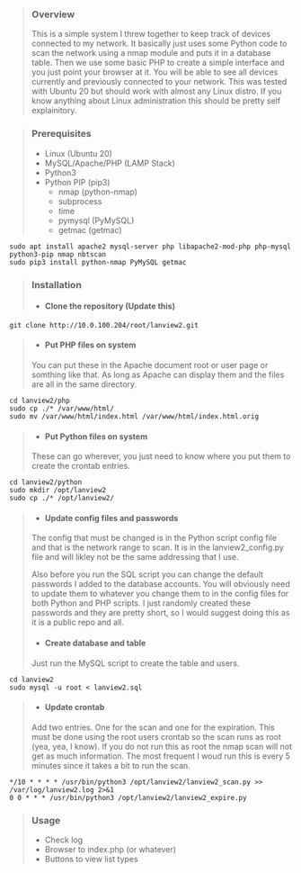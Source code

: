 > ### Overview
> This is a simple system I threw together to keep track of devices connected to my network.
> It basically just uses some Python code to scan the network using a nmap module and puts it in a database table.
> Then we use some basic PHP to create a simple interface and you just point your browser at it.
> You will be able to see all devices currently and previously connected to your network.
> This was tested with Ubuntu 20 but should work with almost any Linux distro.
> If you know anything about Linux administration this should be pretty self explainitory.

> ### Prerequisites
> 
> - Linux (Ubuntu 20) 
> - MySQL/Apache/PHP (LAMP Stack)
> - Python3
> - Python PIP (pip3)
>	- nmap (python-nmap)
>	- subprocess
>	- time
>	- pymysql (PyMySQL)
>	- getmac (getmac)

	sudo apt install apache2 mysql-server php libapache2-mod-php php-mysql python3-pip nmap nbtscan
	sudo pip3 install python-nmap PyMySQL getmac

> ### Installation
>
> - #### Clone the repository (Update this)

	git clone http://10.0.100.204/root/lanview2.git	

> - #### Put PHP files on system
>
> You can put these in the Apache document root or user page or somthing like that.
> As long as Apache can display them and the files are all in the same directory.
    
	cd lanview2/php
	sudo cp ./* /var/www/html/
	sudo mv /var/www/html/index.html /var/www/html/index.html.orig
>
> - #### Put Python files on system
>
> These can go wherever, you just need to know where you put them to create the crontab entries.

	cd lanview2/python
	sudo mkdir /opt/lanview2
	sudo cp ./* /opt/lanview2/
>
> - #### Update config files and passwords
> 
> The config that must be changed is in the Python script config file and that is the network range to scan.
> It is in the lanview2_config.py file and will likley not be the same addressing that I use.
>
> Also before you run the SQL script you can change the default passwords I added to the database accounts.
> You will obviously need to update them to whatever you change them to in the config files for both Python and PHP scripts.
> I just randomly created these passwords and they are pretty short, so I would suggest doing this as it is a public repo and all.
>
> - #### Create database and table
>
> Just run the MySQL script to create the table and users.

	cd lanview2
	sudo mysql -u root < lanview2.sql
    
> - #### Update crontab
>
> Add two entries. One for the scan and one for the expiration.
> This must be done using the root users crontab so the scan runs as root (yea, yea, I know).
> If you do not run this as root the nmap scan will not get as much information.
> The most frequent I woud run this is every 5 minutes since it takes a bit to run the scan.

	*/10 * * * * /usr/bin/python3 /opt/lanview2/lanview2_scan.py >> /var/log/lanview2.log 2>&1
	0 0 * * * /usr/bin/python3 /opt/lanview2/lanview2_expire.py

> ### Usage
> 
> - Check log
> - Browser to index.php (or whatever)
> - Buttons to view list types

